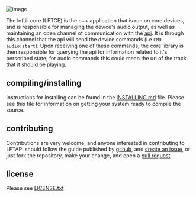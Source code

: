 ![image](https://cloud.githubusercontent.com/assets/1545348/9281871/67cd0c22-4296-11e5-8c14-72e7754e8ea1.png)

The loftili core (LFTCE) is the c++ application that is run on core devices, and is responsible for managing the device's audio output, as well as maintaining an open channel of communication with the [api](https://github.com/loftili/api). It is through this channel that the api will send the device commands (i.e `CMD audio:start`). Upon receiving one of these commands, the core library is then responsible for querying the api for information related to it's perscribed state; for audio commands this could mean the url of the track that it should be playing.

## compiling/installing

Instructions for installing can be found in the [INSTALLING.md](https://github.com/loftili/core/blob/master/INSTALLING.md) file. Please see this file for information on getting your system ready to compile the source.

## contributing

Contributions are very welcome, and anyone interested in contributing to LFTAPI should follow the guide published by [github](https://guides.github.com/activities/contributing-to-open-source/), and [create an issue](https://github.com/loftili/core/issues), or just fork the repository, make your change, and open a [pull request](https://github.com/loftili/api/pulls).


## license

Please see [LICENSE.txt](https://github.com/loftili/api/blob/master/LICENSE.txt)
